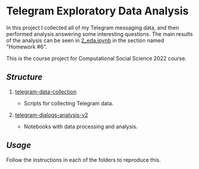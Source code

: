 # Telegram Exploratory Data Analysis

In this project I collected all of my Telegram messaging data, and then performed analysis answering some interesting questions. The main results of the analysis can be seen in [2_eda.ipynb](https://github.com/74R45/telegram-dialogs-analysis-v2/blob/main/2_eda.ipynb) in the section named "Homework #6".

This is the course project for Computational Social Science 2022 course.

## *Structure*

1. [telegram-data-collection](https://github.com/SanGreel/telegram-data-collection)
    - Scripts for collecting Telegram data.

2. [telegram-dialogs-analysis-v2](https://github.com/74R45/telegram-dialogs-analysis-v2)
    - Notebooks with data processing and analysis.

## *Usage*

Follow the instructions in each of the folders to reproduce this.
